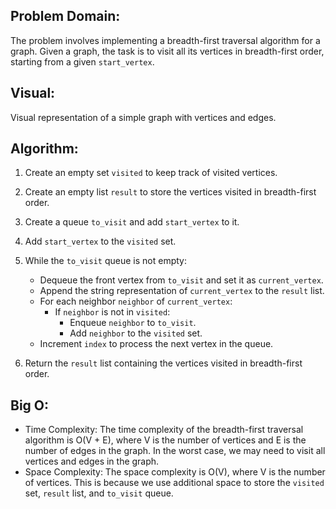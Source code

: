 ## Problem Domain:

The problem involves implementing a breadth-first traversal algorithm for a graph. Given a graph, the task is to visit all its vertices in breadth-first order, starting from a given `start_vertex`.

## Visual:

Visual representation of a simple graph with vertices and edges.


## Algorithm:

1. Create an empty set `visited` to keep track of visited vertices.
2. Create an empty list `result` to store the vertices visited in breadth-first order.
3. Create a queue `to_visit` and add `start_vertex` to it.
4. Add `start_vertex` to the `visited` set.
5. While the `to_visit` queue is not empty:
   - Dequeue the front vertex from `to_visit` and set it as `current_vertex`.
   - Append the string representation of `current_vertex` to the `result` list.
   - For each neighbor `neighbor` of `current_vertex`:
     - If `neighbor` is not in `visited`:
       - Enqueue `neighbor` to `to_visit`.
       - Add `neighbor` to the `visited` set.
   - Increment `index` to process the next vertex in the queue.

6. Return the `result` list containing the vertices visited in breadth-first order.

## Big O:

- Time Complexity: The time complexity of the breadth-first traversal algorithm is O(V + E), where V is the number of vertices and E is the number of edges in the graph. In the worst case, we may need to visit all vertices and edges in the graph.
- Space Complexity: The space complexity is O(V), where V is the number of vertices. This is because we use additional space to store the `visited` set, `result` list, and `to_visit` queue.

